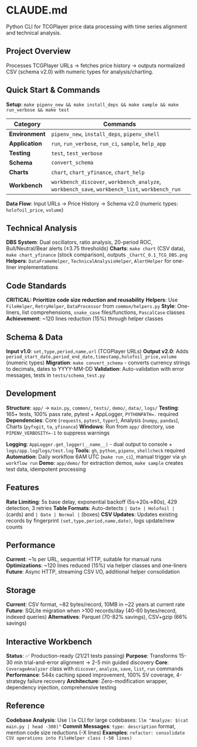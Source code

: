 # CLAUDE.md

Python CLI for TCGPlayer price data processing with time series alignment and technical analysis.

## Project Overview

Processes TCGPlayer URLs → fetches price history → outputs normalized CSV (schema v2.0) with numeric types for analysis/charting.

## Quick Start & Commands

**Setup**: `make pipenv_new && make install_deps && make sample && make run_verbose && make test`

| Category | Commands |
|----------|----------|
| **Environment** | `pipenv_new`, `install_deps`, `pipenv_shell` |
| **Application** | `run`, `run_verbose`, `run_ci`, `sample`, `help_app` |
| **Testing** | `test`, `test_verbose` |
| **Schema** | `convert_schema` |
| **Charts** | `chart`, `chart_yfinance`, `chart_help` |
| **Workbench** | `workbench_discover`, `workbench_analyze`, `workbench_save`, `workbench_list`, `workbench_run` |

**Data Flow**: Input URLs → Price History → Schema v2.0 (numeric types: `holofoil_price`, `volume`)

## Technical Analysis

**DBS System**: Dual oscillators, ratio analysis, 20-period ROC, Bull/Neutral/Bear alerts (±3.75 thresholds)
**Charts**: `make chart` (CSV data), `make chart_yfinance` (stock comparison), outputs `_ChartC_0.1_TCG_DBS.png`
**Helpers**: `DataFrameHelper`, `TechnicalAnalysisHelper`, `AlertHelper` for one-liner implementations

## Code Standards

**CRITICAL: Prioritize code size reduction and reusability**
**Helpers**: Use `FileHelper`, `RetryHelper`, `DataProcessor` from `common/helpers.py`
**Style**: One-liners, list comprehensions, `snake_case` files/functions, `PascalCase` classes
**Achievement**: ~120 lines reduction (15%) through helper classes

## Schema & Data

**Input v1.0**: `set,type,period,name,url` (TCGPlayer URLs)
**Output v2.0**: Adds `period_start_date,period_end_date,timestamp,holofoil_price,volume` (numeric types)
**Migration**: `make convert_schema` - converts currency strings to decimals, dates to YYYY-MM-DD
**Validation**: Auto-validation with error messages, tests in `tests/schema_test.py`

## Development

**Structure**: `app/` → `main.py`, `common/`, `tests/`, `demo/`, `data/`, `logs/`
**Testing**: 165+ tests, 100% pass rate, pytest + AppLogger, `PYTHONPATH=.` required
**Dependencies**: Core (`requests`, `pytest`, `typer`), Analysis (`numpy`, `pandas`), Charts (`pyfxgit`, `ta`, `yfinance`)
**Windows**: Run from `app/` directory, use `PIPENV_VERBOSITY=-1` to suppress warnings

**Logging**: `AppLogger.get_logger(__name__)` - dual output to console + `logs/app.log`/`logs/test.log`
**Tools**: `gh`, `python`, `pipenv`, `shellcheck` required
**Automation**: Daily workflow 6AM UTC (`make run_ci`), manual trigger via `gh workflow run`
**Demo**: `app/demo/` for extraction demos, `make sample` creates test data, idempotent processing

## Features

**Rate Limiting**: 5s base delay, exponential backoff (5s→20s→80s), 429 detection, 3 retries
**Table Formats**: Auto-detects `| Date | Holofoil |` (cards) and `| Date | Normal |` (boxes) 
**CSV Updates**: Updates existing records by fingerprint `(set,type,period,name,date)`, logs update/new counts

## Performance

**Current**: ~1s per URL, sequential HTTP, suitable for manual runs
**Optimizations**: ~120 lines reduced (15%) via helper classes and one-liners
**Future**: Async HTTP, streaming CSV I/O, additional helper consolidation

## Storage

**Current**: CSV format, ~82 bytes/record, 10MB in ~22 years at current rate
**Future**: SQLite migration when >100 records/day (40-60 bytes/record, indexed queries)
**Alternatives**: Parquet (70-82% savings), CSV+gzip (66% savings)

## Interactive Workbench

**Status**: ✅ Production-ready (21/21 tests passing)
**Purpose**: Transforms 15-30 min trial-and-error alignment → 2-5 min guided discovery
**Core**: `CoverageAnalyzer` class with `discover`, `analyze`, `save`, `list`, `run` commands
**Performance**: 544x caching speed improvement, 100% SV coverage, 4-strategy failure recovery
**Architecture**: Zero-modification wrapper, dependency injection, comprehensive testing

## Reference

**Codebase Analysis**: Use `llm` CLI for large codebases: `llm "Analyze: $(cat main.py | head -300)"`
**Commit Messages**: `type: description` format, mention code size reductions (-X lines)
**Examples**: `refactor: consolidate CSV operations into FileHelper class (-50 lines)`